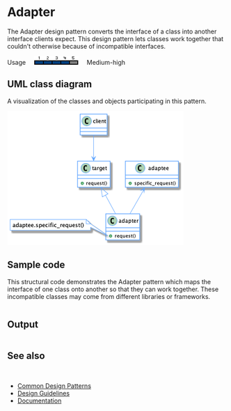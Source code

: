 # Adapter

The Adapter design pattern converts the interface of a class into another interface clients expect. This design pattern lets classes work together that couldn't otherwise because of incompatible interfaces.

Usage     ![Usage](/pictures/usage4.png)     Medium-high

## UML class diagram

A visualization of the classes and objects participating in this pattern.

![diagram](/pictures/diagrams/uml/design_patterns/adapter.png)

## Sample code

This structural code demonstrates the Adapter pattern which maps the interface of one class onto another so that they can work together. These incompatible classes may come from different libraries or frameworks.

```cpp

```

## Output

```

```

## See also
​
* [Common Design Patterns](/docs/documentation/design_guidelines/common_design_patterns)
* [Design Guidelines](/docs/documentation/design_guidelines)
* [Documentation](/docs/documentation)
